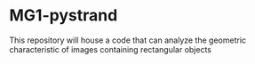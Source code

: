 # MG1-pystrand
This repository will house a code that can analyze the geometric characteristic of images containing rectangular objects
